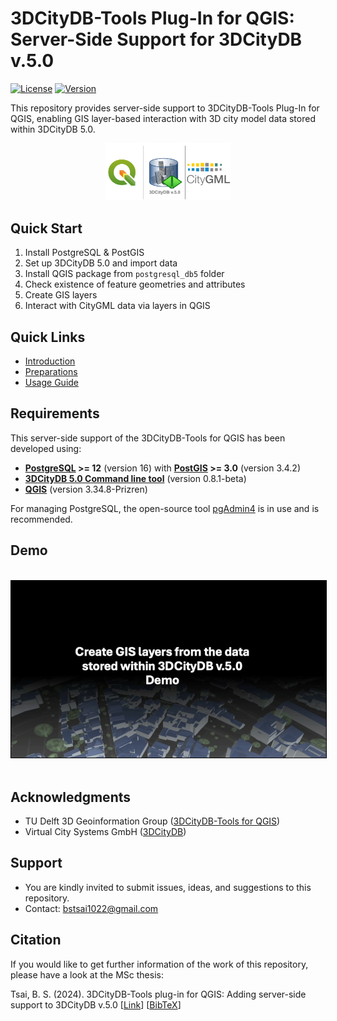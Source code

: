 # 3DCityDB-Tools Plug-In for QGIS: Server-Side Support for 3DCityDB v.5.0

[![License](https://img.shields.io/badge/License-Apache_2.0-blue.svg)](https://opensource.org/licenses/Apache-2.0)
[![Version](https://img.shields.io/badge/version-1.0.0-green.svg)](https://github.com/yourusername/repo/releases)

This repository provides server-side support to 3DCityDB-Tools Plug-In for QGIS, enabling GIS layer-based interaction with 3D city model data stored within 3DCityDB 5.0.
<!-- This repository contains the work of the master's thesis titled **"3DCityDB-Tools plug-in for QGIS: Adding server-side support to 3DCityDB v.5.0,"** which includes trial updates on the server side of 3DCityDB-Tools-for-QGIS tailored for 3DCityDB v.5.0. The full document is available on the [TU Delft Library](https://repository.tudelft.nl/record/uuid:5992ba24-8618-48d7-9e24-28839b5da16b). -->

<p align="center">
  <img src="docs/images/logo.png" alt="logo 3DCityDB Tools server-side support for 3DCityDB 5.0" width="200" />
</p>


## Quick Start
1. Install PostgreSQL & PostGIS
2. Set up 3DCityDB 5.0 and import data
3. Install QGIS package from `postgresql_db5` folder
4. Check existence of feature geometries and attributes
5. Create GIS layers
6. Interact with CityGML data via layers in QGIS

## Quick Links
- [Introduction](docs/INTRODUCTION.md)
- [Preparations](docs/PREPARATIONS.md)
- [Usage Guide](docs/USAGE.md)

## Requirements
  This server-side support of the 3DCityDB-Tools for QGIS has been developed using:
  - **[PostgreSQL](https://www.postgresql.org/) >= 12** (version 16) with **[PostGIS](https://postgis.net/) >= 3.0** (version 3.4.2)
  - **[3DCityDB 5.0 Command line tool](https://github.com/3dcitydb/citydb-tool)** (version 0.8.1-beta)
  - **[QGIS](https://www.qgis.org/download/)** (version 3.34.8-Prizren)

  For managing PostgreSQL, the open-source tool [pgAdmin4](https://www.pgadmin.org/) is in use and is recommended.

## Demo
<p align="center">
<br>
<kbd>
<a href="https://drive.google.com/file/d/1DQMauAGE3JKBcGCiTsvTX5V0qBaqZ0F8/view?usp=sharing" target="_blank">
<img style="border:1px solid black;" src="docs/images/demo_cover.png" width="600"/></a>
</kbd>
<br><br>
</p>

## Acknowledgments
- TU Delft 3D Geoinformation Group ([3DCityDB-Tools for QGIS](https://github.com/tudelft3d/3DCityDB-Tools-for-QGIS))
- Virtual City Systems GmbH ([3DCityDB](https://www.3dcitydb.org/))

## Support
- You are kindly invited to submit issues, ideas, and suggestions to this repository.
- Contact: bstsai1022@gmail.com

## Citation
If you would like to get further information of the work of this repository, please have a look at the MSc thesis:

Tsai, B. S. (2024). 3DCityDB-Tools plug-in for QGIS: Adding server-side support to 3DCityDB
v.5.0 [[Link](https://repository.tudelft.nl/record/uuid:5992ba24-8618-48d7-9e24-28839b5da16b)] [[BibTeX](docs/CITATION.bib)]

<!-- ## License
This project is licensed under the Apache License 2.0 - see the [LICENSE](LICENSE) file for details. -->

